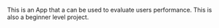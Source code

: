 This is an App that a can be used to evaluate users performance. This is also a beginner level project.
